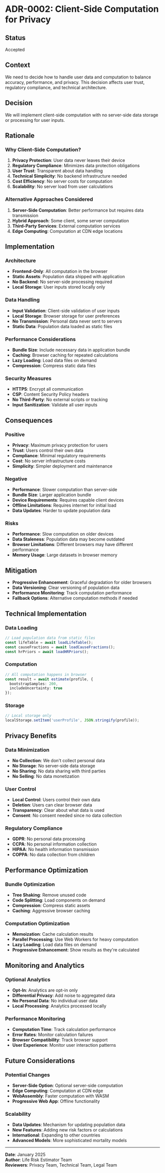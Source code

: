 # ADR-0002: Client-Side Computation for Privacy

## Status
Accepted

## Context
We need to decide how to handle user data and computation to balance accuracy, performance, and privacy. This decision affects user trust, regulatory compliance, and technical architecture.

## Decision
We will implement client-side computation with no server-side data storage or processing for user inputs.

## Rationale

### Why Client-Side Computation?
1. **Privacy Protection**: User data never leaves their device
2. **Regulatory Compliance**: Minimizes data protection obligations
3. **User Trust**: Transparent about data handling
4. **Technical Simplicity**: No backend infrastructure needed
5. **Cost Efficiency**: No server costs for computation
6. **Scalability**: No server load from user calculations

### Alternative Approaches Considered
1. **Server-Side Computation**: Better performance but requires data transmission
2. **Hybrid Approach**: Some client, some server computation
3. **Third-Party Services**: External computation services
4. **Edge Computing**: Computation at CDN edge locations

## Implementation

### Architecture
- **Frontend-Only**: All computation in the browser
- **Static Assets**: Population data shipped with application
- **No Backend**: No server-side processing required
- **Local Storage**: User inputs stored locally only

### Data Handling
- **Input Validation**: Client-side validation of user inputs
- **Local Storage**: Browser storage for user preferences
- **No Transmission**: Personal data never sent to servers
- **Static Data**: Population data loaded as static files

### Performance Considerations
- **Bundle Size**: Include necessary data in application bundle
- **Caching**: Browser caching for repeated calculations
- **Lazy Loading**: Load data files on demand
- **Compression**: Compress static data files

### Security Measures
- **HTTPS**: Encrypt all communication
- **CSP**: Content Security Policy headers
- **No Third-Party**: No external scripts or tracking
- **Input Sanitization**: Validate all user inputs

## Consequences

### Positive
- **Privacy**: Maximum privacy protection for users
- **Trust**: Users control their own data
- **Compliance**: Minimal regulatory requirements
- **Cost**: No server infrastructure costs
- **Simplicity**: Simpler deployment and maintenance

### Negative
- **Performance**: Slower computation than server-side
- **Bundle Size**: Larger application bundle
- **Device Requirements**: Requires capable client devices
- **Offline Limitations**: Requires internet for initial load
- **Data Updates**: Harder to update population data

### Risks
- **Performance**: Slow computation on older devices
- **Data Staleness**: Population data may become outdated
- **Browser Limitations**: Different browsers may have different performance
- **Memory Usage**: Large datasets in browser memory

## Mitigation
- **Progressive Enhancement**: Graceful degradation for older browsers
- **Data Versioning**: Clear versioning of population data
- **Performance Monitoring**: Track computation performance
- **Fallback Options**: Alternative computation methods if needed

## Technical Implementation

### Data Loading
```typescript
// Load population data from static files
const lifeTable = await loadLifeTable();
const causeFractions = await loadCauseFractions();
const hrPriors = await loadHRPriors();
```

### Computation
```typescript
// All computation happens in browser
const result = await estimate(profile, {
  bootstrapSamples: 200,
  includeUncertainty: true
});
```

### Storage
```typescript
// Local storage only
localStorage.setItem('userProfile', JSON.stringify(profile));
```

## Privacy Benefits

### Data Minimization
- **No Collection**: We don't collect personal data
- **No Storage**: No server-side data storage
- **No Sharing**: No data sharing with third parties
- **No Selling**: No data monetization

### User Control
- **Local Control**: Users control their own data
- **Deletion**: Users can clear browser data
- **Transparency**: Clear about what data is used
- **Consent**: No consent needed since no data collection

### Regulatory Compliance
- **GDPR**: No personal data processing
- **CCPA**: No personal information collection
- **HIPAA**: No health information transmission
- **COPPA**: No data collection from children

## Performance Optimization

### Bundle Optimization
- **Tree Shaking**: Remove unused code
- **Code Splitting**: Load components on demand
- **Compression**: Compress static assets
- **Caching**: Aggressive browser caching

### Computation Optimization
- **Memoization**: Cache calculation results
- **Parallel Processing**: Use Web Workers for heavy computation
- **Lazy Loading**: Load data files on demand
- **Progressive Enhancement**: Show results as they're calculated

## Monitoring and Analytics

### Optional Analytics
- **Opt-In**: Analytics are opt-in only
- **Differential Privacy**: Add noise to aggregated data
- **No Personal Data**: No individual user data
- **Local Processing**: Analytics processed locally

### Performance Monitoring
- **Computation Time**: Track calculation performance
- **Error Rates**: Monitor calculation failures
- **Browser Compatibility**: Track browser support
- **User Experience**: Monitor user interaction patterns

## Future Considerations

### Potential Changes
- **Server-Side Option**: Optional server-side computation
- **Edge Computing**: Computation at CDN edge
- **WebAssembly**: Faster computation with WASM
- **Progressive Web App**: Offline functionality

### Scalability
- **Data Updates**: Mechanism for updating population data
- **New Features**: Adding new risk factors or calculations
- **International**: Expanding to other countries
- **Advanced Models**: More sophisticated mortality models

---

**Date**: January 2025  
**Author**: Life Risk Estimator Team  
**Reviewers**: Privacy Team, Technical Team, Legal Team
